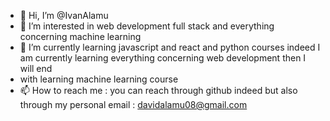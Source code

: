 - 👋 Hi, I’m @IvanAlamu
- 👀 I’m interested in web development full stack and everything concerning machine learning
- 🌱 I’m currently learning javascript and react and python courses indeed I am currently learning everything concerning web development then I will end  
- with learning machine learning course 
- 📫 How to reach me : you can reach through github indeed but also through my personal email : davidalamu08@gmail.com

<!---
IvanAlamu/IvanAlamu is a ✨ special ✨ repository because its `README.md` (this file) appears on your GitHub profile.
You can click the Preview link to take a look at your changes.
--->
